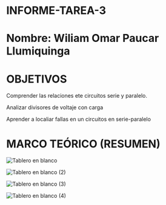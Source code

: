 # INFORME-TAREA-3

# Nombre: Wiliam Omar Paucar Llumiquinga

# OBJETIVOS

Comprender las relaciones ete circuitos serie y paralelo.

Analizar divisores de voltaje con carga 

Aprender a localiar fallas en un circuitos en serie-paralelo

# MARCO TEÓRICO (RESUMEN)


![Tablero en blanco](https://user-images.githubusercontent.com/116781607/207967331-4386bd6e-f614-4653-9c36-a293efe27ca1.png)


![Tablero en blanco (2)](https://user-images.githubusercontent.com/116781607/207969823-db4d5e7a-6e02-47af-acd3-e9778f54887d.png)



![Tablero en blanco (3)](https://user-images.githubusercontent.com/116781607/207971303-27d0d9ff-3cb9-4667-acef-577fadaa9828.png)


![Tablero en blanco (4)](https://user-images.githubusercontent.com/116781607/207972692-72e28b91-1c5c-4163-8b19-9e8694f1c6ca.png)


